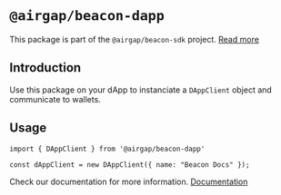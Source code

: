# `@airgap/beacon-dapp`

This package is part of the `@airgap/beacon-sdk` project. [Read more](https://github.com/airgap-it/beacon-sdk)

## Introduction

Use this package on your dApp to instanciate a `DAppClient` object and communicate to wallets.

## Usage

```
import { DAppClient } from '@airgap/beacon-dapp'

const dAppClient = new DAppClient({ name: "Beacon Docs" });
```

Check our documentation for more information. [Documentation](https://docs.walletbeacon.io)
